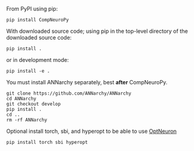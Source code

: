 From PyPI using pip:

```
pip install CompNeuroPy
```

With downloaded source code; using pip in the top-level directory of the downloaded source code:

```
pip install .
```

or in development mode:

```
pip install -e .
```

You must install ANNarchy separately, best **after** CompNeuroPy.

```
git clone https://github.com/ANNarchy/ANNarchy
cd ANNarchy
git checkout develop
pip install .
cd ..
rm -rf ANNarchy
```

Optional install torch, sbi, and hyperopt to be able to use [OptNeuron](./main/optimize_neuron.md)
```
pip install torch sbi hyperopt
```